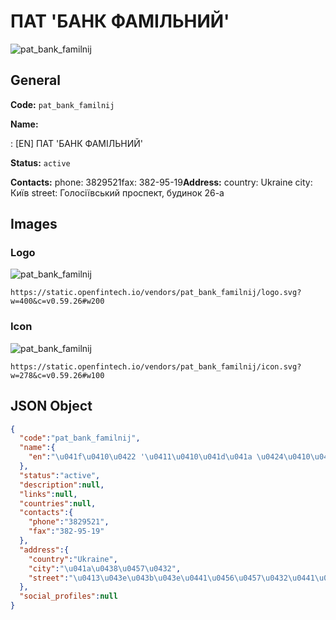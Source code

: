 
# ПАТ 'БАНК ФАМІЛЬНИЙ' 
![pat_bank_familnij](https://static.openfintech.io/vendors/pat_bank_familnij/logo.svg?w=400&c=v0.59.26#w200)  

## General 
 
**Code:** `pat_bank_familnij` 
 
**Name:** 
 
:	[EN] ПАТ 'БАНК ФАМІЛЬНИЙ' 
 
**Status:** `active` 
 
**Contacts:** 
phone: 3829521fax: 382-95-19**Address:** 
country: Ukraine 
city: Київ 
street: Голосіївський проспект, будинок 26-а 

## Images 

### Logo 
 
![pat_bank_familnij](https://static.openfintech.io/vendors/pat_bank_familnij/logo.svg?w=400&c=v0.59.26#w200)  

```
https://static.openfintech.io/vendors/pat_bank_familnij/logo.svg?w=400&c=v0.59.26#w200
```  

### Icon 
 
![pat_bank_familnij](https://static.openfintech.io/vendors/pat_bank_familnij/icon.svg?w=278&c=v0.59.26#w100)  

```
https://static.openfintech.io/vendors/pat_bank_familnij/icon.svg?w=278&c=v0.59.26#w100
```  

## JSON Object 

```json
{
  "code":"pat_bank_familnij",
  "name":{
    "en":"\u041f\u0410\u0422 '\u0411\u0410\u041d\u041a \u0424\u0410\u041c\u0406\u041b\u042c\u041d\u0418\u0419'"
  },
  "status":"active",
  "description":null,
  "links":null,
  "countries":null,
  "contacts":{
    "phone":"3829521",
    "fax":"382-95-19"
  },
  "address":{
    "country":"Ukraine",
    "city":"\u041a\u0438\u0457\u0432",
    "street":"\u0413\u043e\u043b\u043e\u0441\u0456\u0457\u0432\u0441\u044c\u043a\u0438\u0439 \u043f\u0440\u043e\u0441\u043f\u0435\u043a\u0442, \u0431\u0443\u0434\u0438\u043d\u043e\u043a 26-\u0430"
  },
  "social_profiles":null
}
```  
